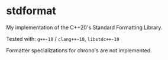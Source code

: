 # stdformat

My implementation of the C++20's Standard Formatting Library.

Tested with: `g++-10` / `clang++-10`, `libstdc++-10`

Formatter specializations for chrono's are not implemented.
